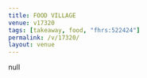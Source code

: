 ```yaml
---
title: FOOD VILLAGE
venue: v17320
tags: [takeaway, food, "fhrs:522424"]
permalink: /v/17320/
layout: venue
---
```

null